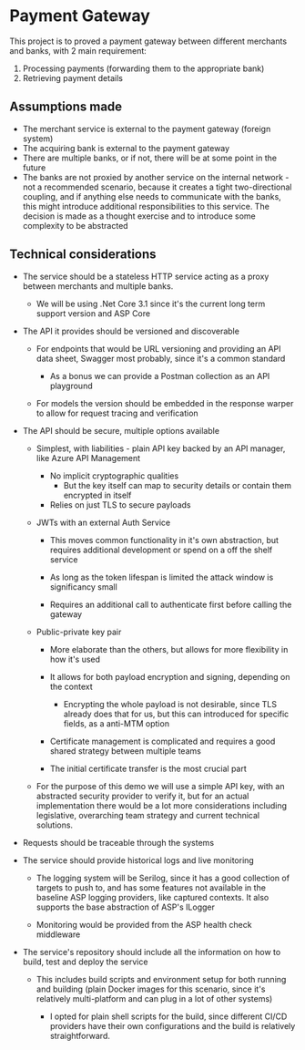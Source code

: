 # Payment Gateway

This project is to proved a payment gateway between different merchants and banks, with 2 main requirement:

1. Processing payments (forwarding them to the appropriate bank)
2. Retrieving payment details

## Assumptions made

- The merchant service is external to the payment gateway (foreign system)
- The acquiring bank is external to the payment gateway
- There are multiple banks, or if not, there will be at some point in the future
- The banks are not proxied by another service on the internal network - not a recommended scenario, because it creates a tight two-directional coupling, and if anything else needs to communicate with the banks, this might introduce additional responsibilities to this service. The decision is made as a thought exercise and to introduce some complexity to be abstracted

## Technical considerations

- The service should be a stateless HTTP service acting as a proxy between merchants and multiple banks.

  - We will be using .Net Core 3.1 since it's the current long term support version and ASP Core

- The API it provides should be versioned and discoverable

  - For endpoints that would be URL versioning and providing an API data sheet, Swagger most probably, since it's a common standard

    - As a bonus we can provide a Postman collection as an API playground

  - For models the version should be embedded in the response warper to allow for request tracing and verification

- The API should be secure, multiple options available

  - Simplest, with liabilities - plain API key backed by an API manager, like Azure API Management

    - No implicit cryptographic qualities
      - But the key itself can map to security details or contain them encrypted in itself
    - Relies on just TLS to secure payloads

  - JWTs with an external Auth Service

    - This moves common functionality in it's own abstraction, but requires additional development or spend on a off the shelf service

    - As long as the token lifespan is limited the attack window is significancy small

    - Requires an additional call to authenticate first before calling the gateway

  - Public-private key pair

    - More elaborate than the others, but allows for more flexibility in how it's used

    - It allows for both payload encryption and signing, depending on the context

      - Encrypting the whole payload is not desirable, since TLS already does that for us, but this can introduced for specific fields, as a anti-MTM option

    - Certificate management is complicated and requires a good shared strategy between multiple teams

    - The initial certificate transfer is the most crucial part

  - For the purpose of this demo we will use a simple API key, with an abstracted security provider to verify it, but for an actual implementation there would be a lot more considerations including legislative, overarching team strategy and current technical solutions.

- Requests should be traceable through the systems

- The service should provide historical logs and live monitoring

  - The logging system will be Serilog, since it has a good collection of targets to push to, and has some features not available in the baseline ASP logging providers, like captured contexts. It also supports the base abstraction of ASP's ILogger

  - Monitoring would be provided from the ASP health check middleware

- The service's repository should include all the information on how to build, test and deploy the service

  - This includes build scripts and environment setup for both running and building (plain Docker images for this scenario, since it's relatively multi-platform and can plug in a lot of other systems)

    - I opted for plain shell scripts for the build, since different CI/CD providers have their own configurations and the build is relatively straightforward. 